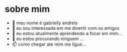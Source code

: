 # sobre mim

- 👋 meu nome é gabrielly andreis
- 👀 eu sou interessada em me divertir com os amigos
- 🌱 eu estou atualmente aprendendo a focar em mim...
- 💞️ eu estou procurando ninguem ...
- 📫 como chegar ate mim me ligue...

<!---
gabrielly-andreis/gabrielly-andreis is a ✨ special ✨ repository because its `README.md` (this file) appears on your GitHub profile.
You can click the Preview link to take a look at your changes.
--->
